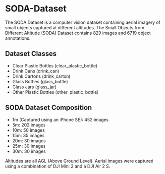 # SODA-Dataset
The SODA Dataset is a computer vision dataset containing aerial imagery of small objects captured at different altitudes.  The Small Objects from Different Altitude (SODA) Dataset contains 829 images and 6719 object annotations.

## Dataset Classes
* Clear Plastic Bottles (clear_plastic_bottle)
* Drink Cans (drink_can)
* Drink Cartons (drink_carton)
* Glass Bottles (glass_bottle)
* Glass Jars (glass_jar)
* Other Plastic Bottles (other_plastic_bottle)

## SODA Dataset Composition
* 1m (Captured using an iPhone SE): 452 images
* 5m: 202 images
* 10m: 50 images
* 15m: 35 images
* 20m: 30 images
* 25m: 30 images
* 30m: 30 images

Altitudes are all AGL (Above Ground Level). Aerial images were captured using a combination of DJI Mini 2 and a DJI Air 2 S. 
